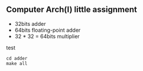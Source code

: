 ## Computer Arch(I) little assignment

- 32bits adder
- 64bits floating-point adder
- 32 * 32 = 64bits multiplier

test
```
cd adder
make all
```